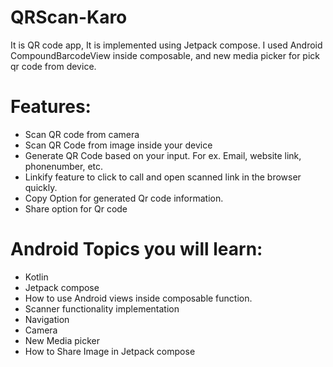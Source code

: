 # QRScan-Karo
It is QR code app, It is implemented using Jetpack compose. I used Android CompoundBarcodeView inside composable, and new media picker for pick qr code from device.

# Features:
- Scan QR code from camera 
- Scan QR Code from image inside your device
- Generate QR Code based on your input. For ex. Email, website link, phonenumber, etc.
- Linkify feature to click to call and open scanned link in the browser quickly.
- Copy Option for generated Qr code information.
- Share option for Qr code

# Android Topics you will learn:
- Kotlin
- Jetpack compose
- How to use Android views inside composable function.
- Scanner functionality implementation
- Navigation
- Camera
- New Media picker
- How to Share Image in Jetpack compose
